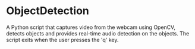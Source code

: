 # ObjectDetection
A Python script that captures video from the webcam using OpenCV, detects objects and provides real-time audio detection on the objects. The script exits when the user presses the 'q' key.
